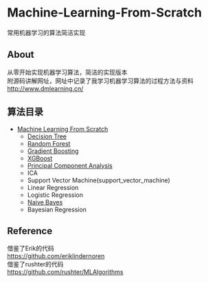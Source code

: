 # Machine-Learning-From-Scratch
常用机器学习的算法简洁实现
## About
从零开始实现机器学习算法，简洁的实现版本<br>
附源码讲解网址，网址中记录了我学习机器学习算法的过程方法与资料<br>
http://www.dmlearning.cn/

## 算法目录
- [Machine Learning From Scratch](#machine-learning-from-scratch)
  * [Decision Tree](decision_tree)
  * [Random Forest](random_forest)
  * [Gradient Boosting](gradient_boosting_decision_tree)
  * [XGBoost](xgboost)
  * [Principal Component Analysis](pca)
  * ICA
  * Support Vector Machine(support_vector_machine)
  * Linear Regression
  * Logistic Regression
  * [Naive Bayes](naive_bayes)
  * Bayesian Regression
  
 ## Reference
借鉴了Erik的代码<br>
https://github.com/eriklindernoren<br>
借鉴了rushter的代码<br>
https://github.com/rushter/MLAlgorithms
   
  
